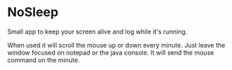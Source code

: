 # NoSleep
Small app to keep your screen alive and log while it's running.

When used it will scroll the mouse up or down every minute.  Just leave the window focused on notepad or the java console.  It will send the mouse command on the minute.

